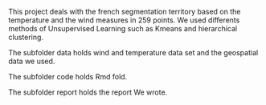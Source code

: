 This project deals with the french segmentation territory based on the temperature and the wind measures in 259 points. We used differents methods of Unsupervised Learning such as Kmeans and hierarchical clustering.

The subfolder data holds wind and temperature data set and the geospatial data we used.

The subfolder code holds Rmd fold.

The subfolder report holds the report We wrote.
